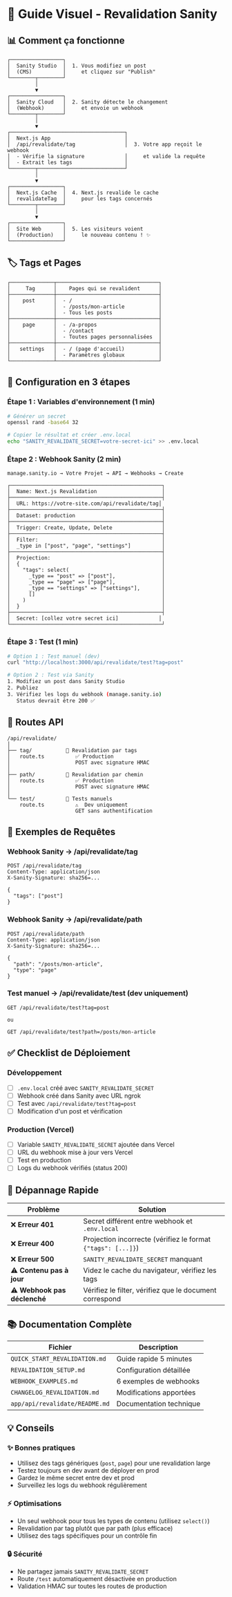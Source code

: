 # 🎨 Guide Visuel - Revalidation Sanity

## 📊 Comment ça fonctionne

```
┌─────────────────┐
│  Sanity Studio  │  1. Vous modifiez un post
│  (CMS)          │     et cliquez sur "Publish"
└────────┬────────┘
         │
         ▼
┌─────────────────┐
│  Sanity Cloud   │  2. Sanity détecte le changement
│  (Webhook)      │     et envoie un webhook
└────────┬────────┘
         │
         ▼
┌─────────────────────────────────────┐
│  Next.js App                        │
│  /api/revalidate/tag                │  3. Votre app reçoit le webhook
│  - Vérifie la signature             │     et valide la requête
│  - Extrait les tags                 │
└────────┬────────────────────────────┘
         │
         ▼
┌─────────────────┐
│  Next.js Cache  │  4. Next.js revalide le cache
│  revalidateTag  │     pour les tags concernés
└────────┬────────┘
         │
         ▼
┌─────────────────┐
│  Site Web       │  5. Les visiteurs voient
│  (Production)   │     le nouveau contenu ! ✨
└─────────────────┘
```

## 🏷️ Tags et Pages

```
┌──────────────┬─────────────────────────────────┐
│     Tag      │    Pages qui se revalident      │
├──────────────┼─────────────────────────────────┤
│    post      │  - /                            │
│              │  - /posts/mon-article           │
│              │  - Tous les posts               │
├──────────────┼─────────────────────────────────┤
│    page      │  - /a-propos                    │
│              │  - /contact                     │
│              │  - Toutes pages personnalisées  │
├──────────────┼─────────────────────────────────┤
│   settings   │  - / (page d'accueil)           │
│              │  - Paramètres globaux           │
└──────────────┴─────────────────────────────────┘
```

## 🚀 Configuration en 3 étapes

### Étape 1 : Variables d'environnement (1 min)

```bash
# Générer un secret
openssl rand -base64 32

# Copier le résultat et créer .env.local
echo "SANITY_REVALIDATE_SECRET=votre-secret-ici" >> .env.local
```

### Étape 2 : Webhook Sanity (2 min)

```
manage.sanity.io → Votre Projet → API → Webhooks → Create

┌─────────────────────────────────────────────────┐
│  Name: Next.js Revalidation                     │
├─────────────────────────────────────────────────┤
│  URL: https://votre-site.com/api/revalidate/tag│
├─────────────────────────────────────────────────┤
│  Dataset: production                            │
├─────────────────────────────────────────────────┤
│  Trigger: Create, Update, Delete                │
├─────────────────────────────────────────────────┤
│  Filter:                                        │
│  _type in ["post", "page", "settings"]          │
├─────────────────────────────────────────────────┤
│  Projection:                                    │
│  {                                              │
│    "tags": select(                              │
│      _type == "post" => ["post"],               │
│      _type == "page" => ["page"],               │
│      _type == "settings" => ["settings"],       │
│      []                                         │
│    )                                            │
│  }                                              │
├─────────────────────────────────────────────────┤
│  Secret: [collez votre secret ici]             │
└─────────────────────────────────────────────────┘
```

### Étape 3 : Test (1 min)

```bash
# Option 1 : Test manuel (dev)
curl "http://localhost:3000/api/revalidate/test?tag=post"

# Option 2 : Test via Sanity
1. Modifiez un post dans Sanity Studio
2. Publiez
3. Vérifiez les logs du webhook (manage.sanity.io)
   Status devrait être 200 ✅
```

## 🎯 Routes API

```
/api/revalidate/
│
├── tag/           🔹 Revalidation par tags
│   route.ts          ✅ Production
│                     POST avec signature HMAC
│
├── path/          🔹 Revalidation par chemin
│   route.ts          ✅ Production
│                     POST avec signature HMAC
│
└── test/          🔹 Tests manuels
    route.ts          ⚠️  Dev uniquement
                      GET sans authentification
```

## 📝 Exemples de Requêtes

### Webhook Sanity → /api/revalidate/tag

```http
POST /api/revalidate/tag
Content-Type: application/json
X-Sanity-Signature: sha256=...

{
  "tags": ["post"]
}
```

### Webhook Sanity → /api/revalidate/path

```http
POST /api/revalidate/path
Content-Type: application/json
X-Sanity-Signature: sha256=...

{
  "path": "/posts/mon-article",
  "type": "page"
}
```

### Test manuel → /api/revalidate/test (dev uniquement)

```http
GET /api/revalidate/test?tag=post

ou

GET /api/revalidate/test?path=/posts/mon-article
```

## ✅ Checklist de Déploiement

### Développement

- [ ] `.env.local` créé avec `SANITY_REVALIDATE_SECRET`
- [ ] Webhook créé dans Sanity avec URL ngrok
- [ ] Test avec `/api/revalidate/test?tag=post`
- [ ] Modification d'un post et vérification

### Production (Vercel)

- [ ] Variable `SANITY_REVALIDATE_SECRET` ajoutée dans Vercel
- [ ] URL du webhook mise à jour vers Vercel
- [ ] Test en production
- [ ] Logs du webhook vérifiés (status 200)

## 🐛 Dépannage Rapide

| Problème                     | Solution                                                     |
| ---------------------------- | ------------------------------------------------------------ |
| ❌ **Erreur 401**            | Secret différent entre webhook et `.env.local`               |
| ❌ **Erreur 400**            | Projection incorrecte (vérifiez le format `{"tags": [...]}`) |
| ❌ **Erreur 500**            | `SANITY_REVALIDATE_SECRET` manquant                          |
| ⚠️ **Contenu pas à jour**    | Videz le cache du navigateur, vérifiez les tags              |
| ⚠️ **Webhook pas déclenché** | Vérifiez le filter, vérifiez que le document correspond      |

## 📚 Documentation Complète

| Fichier                        | Description             |
| ------------------------------ | ----------------------- |
| `QUICK_START_REVALIDATION.md`  | Guide rapide 5 minutes  |
| `REVALIDATION_SETUP.md`        | Configuration détaillée |
| `WEBHOOK_EXAMPLES.md`          | 6 exemples de webhooks  |
| `CHANGELOG_REVALIDATION.md`    | Modifications apportées |
| `app/api/revalidate/README.md` | Documentation technique |

## 💡 Conseils

### ✨ Bonnes pratiques

- Utilisez des tags génériques (`post`, `page`) pour une revalidation large
- Testez toujours en dev avant de déployer en prod
- Gardez le même secret entre dev et prod
- Surveillez les logs du webhook régulièrement

### ⚡ Optimisations

- Un seul webhook pour tous les types de contenu (utilisez `select()`)
- Revalidation par tag plutôt que par path (plus efficace)
- Utilisez des tags spécifiques pour un contrôle fin

### 🔒 Sécurité

- Ne partagez jamais `SANITY_REVALIDATE_SECRET`
- Route `/test` automatiquement désactivée en production
- Validation HMAC sur toutes les routes de production
